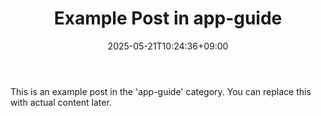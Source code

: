 ﻿---
title: "Example Post in app-guide"
date: 2025-05-21T10:24:36+09:00
categories: ["app-guide"]
tags: []
draft: true
---

This is an example post in the 'app-guide' category. You can replace this with actual content later.